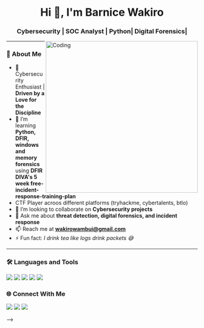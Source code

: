 <h1 align="center">Hi 👋, I'm Barnice Wakiro</h1>
<h3 align="center">Cybersecurity | SOC Analyst | Python| Digital Forensics|</h3>

<img align="right" alt="Coding" width="400" src="https://raw.githubusercontent.com/rajneeshraj/rajneeshraj/master/code.gif">

---

### 🚀 About Me
- 🔭 Cybersecurity Enthusiast | **Driven by a Love for the Discipline**
- 🌱 I’m learning **Python, DFIR, windows and memory forensics** using **DFIR DIVA's 5 week free-incident-response-training-plan**
- CTF Player acroos different platforms (tryhackme, cybertalents, btlo)
- 👯 I’m looking to collaborate on **Cybersecurity projects**
- 💬 Ask me about **threat detection, digital forensics, and incident response**
- 📫 Reach me at **wakirowambui@gmail.com**
- ⚡ Fun fact: *I drink tea like logs drink packets 😅*

---

### 🛠️ Languages and Tools
<p align="left">
  <img src="https://img.shields.io/badge/Python-3776AB?style=for-the-badge&logo=python&logoColor=white" />
  <img src="https://img.shields.io/badge/Linux-FCC624?style=for-the-badge&logo=linux&logoColor=black" />
  <img src="https://img.shields.io/badge/Bash-121011?style=for-the-badge&logo=gnu-bash&logoColor=white" />
  <img src="https://img.shields.io/badge/SQL-336791?style=for-the-badge&logo=postgresql&logoColor=white" />
  <img src="https://img.shields.io/badge/Git-F05032?style=for-the-badge&logo=git&logoColor=white" />
</p>

### 🌐 Connect With Me
<p align="left">
  <a href="https://linkedin.com/in/YOUR-LINKEDIN"><img src="https://img.shields.io/badge/-LinkedIn-blue?style=flat-square&logo=linkedin" /></a>
  <a href="https://twitter.com/YOUR-TWITTER"><img src="https://img.shields.io/badge/-Twitter-%231DA1F2?style=flat-square&logo=twitter&logoColor=white" /></a>
  <a href="mailto:your.email@example.com"><img src="https://img.shields.io/badge/-Email-D14836?style=flat-square&logo=gmail&logoColor=white" /></a>
</p>

-->

